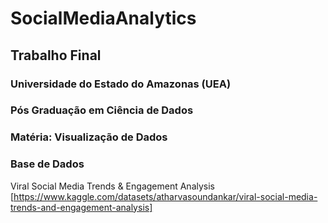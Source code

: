 # SocialMediaAnalytics

## Trabalho Final

### Universidade do Estado do Amazonas (UEA)
### Pós Graduação em Ciência de Dados
### Matéria: Visualização de Dados

### Base de Dados
Viral Social Media Trends & Engagement Analysis
[https://www.kaggle.com/datasets/atharvasoundankar/viral-social-media-trends-and-engagement-analysis]
